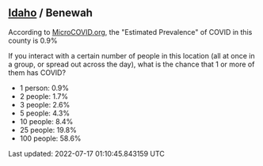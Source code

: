 
## [Idaho](/united-states/idaho) / Benewah

According to [MicroCOVID.org](http://microcovid.org),
the "Estimated Prevalence" of COVID in this county is 0.9%

If you interact with a certain number of people in this location
(all at once in a group, or spread out across the day), what is the chance that
1 or more of them has COVID?

- 1 person: 0.9%
- 2 people: 1.7%
- 3 people: 2.6%
- 5 people: 4.3%
- 10 people: 8.4%
- 25 people: 19.8%
- 100 people: 58.6%

Last updated: 2022-07-17 01:10:45.843159 UTC
